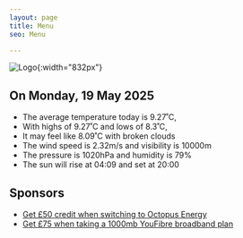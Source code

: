 ```yaml
---
layout: page
title: Menu
seo: Menu

---
```


![Logo](/images/logo.jpg){:width="832px"}

<!-- weather_marker starts -->
## On Monday, 19 May 2025

- The average temperature today is 9.27˚C,
- With highs of 9.27˚C and lows of 8.3˚C,
- It may feel like 8.09˚C with broken clouds
- The wind speed is 2.32m/s and visibility is 10000m
- The pressure is 1020hPa and humidity is 79%
- The sun will rise at 04:09 and set at 20:00

<!-- weather_marker ends -->

## Sponsors

- [Get £50 credit when switching to Octopus Energy](https://bit.ly/3oD1nnS)
- [Get £75 when taking a 1000mb YouFibre broadband plan](https://aklam.io/91zWhU?)
